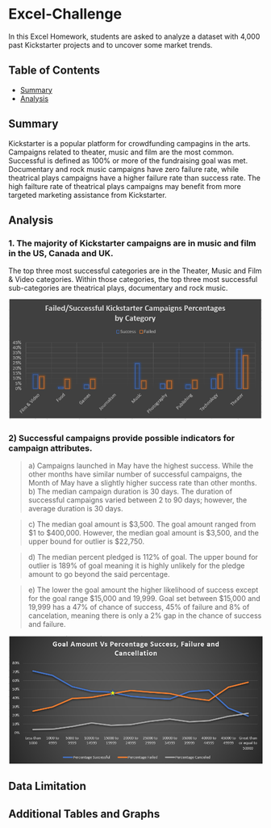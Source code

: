 # Excel-Challenge
In this Excel Homework, students are asked to analyze a dataset with 4,000 past Kickstarter projects and to uncover some market trends.

## Table of Contents ##
* [Summary](https://github.com/adriana-icasiano/Excel-challenge#Summary)
* [Analysis](https://github.com/adriana-icasiano/Excel-challenge#Analysis)
## Summary ##
Kickstarter is a popular platform for crowdfunding campagins in the arts. Campaigns related to theater, music and film are the most common. Successful is defined as 100% or more of the fundraising goal was met. Documentary and rock music campaigns have zero failure rate, while theatrical plays campaigns have a higher failure rate than success rate. The high failture rate of theatrical plays campaigns may benefit from more targeted marketing assistance from Kickstarter.

## Analysis ##
### 1. The majority of Kickstarter campaigns are in music and film in the US, Canada and UK.   
The top three most successful categories are in the Theater, Music and Film & Video categories. Within those categories, the top three most successful sub-categories are theatrical plays, documentary and rock music.  

![Successful vs Failure Percentages](https://github.com/adriana-icasiano/Excel-Challenge/blob/9ffd2485729ed910c9da63ddc2c2a7a5e59f67e0/Chart%203.PNG)

### 2) Successful campaigns provide possible indicators for campaign attributes. ###
   > a) Campaigns launched in May have the highest success. While the other months have similar number of successful campaigns, the Month of May have a slightly higher success rate than other months. 
   > b) The median campaign duration is 30 days. The duration of successful campaigns varied between 2 to 90 days; however, the average duration is 30 days.
   
   > c)	The median goal amount is $3,500. The goal amount ranged from $1 to $400,000. However, the median goal amount is $3,500, and the upper bound for outlier is $22,750.

   > d) The median percent pledged is 112% of goal. The upper bound for outlier is 189% of goal meaning it is highly unlikely for the pledge amount to go beyond the said percentage.

   > e) The lower the goal amount the higher likelihood of success except for the goal range $15,000 and 19,999. Goal set between $15,000 and 19,999 has a 47% of chance of success, 45% of failure and 8% of cancelation, meaning there is only a 2% gap in the chance of success and failure. 

![Goals Vs. Percentage Pledge](https://github.com/adriana-icasiano/Excel-Challenge/blob/bb782020a2b83f9cec5b96901f4eb5db9eebfaa9/Chart%207.PNG)

## Data Limitation ##

## Additional Tables and Graphs ##
